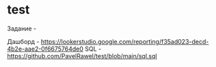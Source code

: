 # test

Задание - 

Дашборд - https://lookerstudio.google.com/reporting/f35ad023-decd-4b2e-aae2-0f6675764de0
SQL - https://github.com/PavelRawel/test/blob/main/sql.sql

